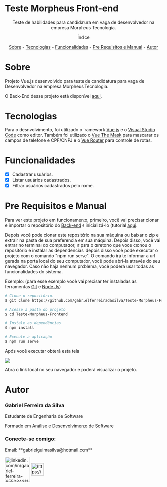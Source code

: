 # Teste Morpheus Front-end
<p align="center">Teste de habilidades para candidatura em vaga de desenvolvedor na empresa Morpheus Tecnologia.<p>
  
<p align="center">Índice</p>
<p align="center">
  <a href="#sobre">Sobre</a> -
  <a href="#tecnologias">Tecnologias</a> -
  <a href="#funcionalidades">Funcionalidades</a> -
  <a href="#pre-requisitos-e-manual">Pre Requisitos e Manual</a> -
  <a href="#autor">Autor</a>
</p>

# Sobre

<p>Projeto Vue.js desenvolvido para teste de candidatura para vaga de Desenvolvedor na empresa Morpheus Tecnologia.<p>
<p>O Back-End desse projeto está disponível <a href="https://github.com/gabrielferreiradasilva/Teste-Morpheus-Backend">aqui</a>.</p>

# Tecnologias

<p>Para o desnvolvimento, foi utilizado o framework <a href="https://br.vuejs.org/">Vue.js</a> e o <a href="https://code.visualstudio.com/download">Visual Studio Code</a> como editor. Também foi utilizado o <a href="https://vuejs-tips.github.io/vue-the-mask/">Vue The Mask</a> para mascarar os campos de telefone e CPF/CNPJ e o <a href="https://router.vuejs.org/">Vue Router</a> para controle de rotas.</p>

# Funcionalidades
- [x] Cadastrar usuários.
- [x] Listar usuários cadastrados.
- [x] Filtrar usuários cadastrados pelo nome.

# Pre Requisitos e Manual

<p>Para ver este projeto em funcionamento, primeiro, você vai precisar clonar e importar o repositório do <a href="https://github.com/gabrielferreiradasilva/Teste-Morpheus-Backend">Back-end</a> e inicializá-lo (tutorial <a href="https://github.com/gabrielferreiradasilva/Teste-Morpheus-Backend/blob/main/README.md">aqui</a>.</p>
<p>Depois você pode clonar este repositório na sua máquina ou baixar o zip e extrair na pasta de sua preferencia em sua máquina. Depois disso, você vai entrar no terminal do computador, ir para o diretório que você clonou o repositório e instalar as dependencias, depois disso você pode executar o projeto com o comando "npm run serve". O comando irá te informar a url gerada na porta local do seu computador, você pode abri-la através do seu navegador. Caso não haja nenhum problema, você poderá usar todas as funcionalidades do sistema.</p>

<p>Exemplo: (para esse exemplo você vai precisar ter instaladas as ferramentas <a href="https://git-scm.com/downloads">Git</a> e <a href="https://nodejs.org/en/download/">Node Js</a>)</p>

```bash
# Clone o repositório.
$ git clone https://github.com/gabrielferreiradasilva/Teste-Morpheus-Frontend

# Acesse a pasta do projeto
$ cd Teste-Morpheus-Frontend

# Instale as dependências
$ npm install

# Execute a aplicação
$ npm run serve
```

<p>Após você executar obterá esta tela</p>
<img src="https://user-images.githubusercontent.com/95765547/155414199-14025bcb-11db-4a55-b29d-f20293d54bc1.png"/>
<p>Abra o link local no seu navegador e poderá visualizar o projeto.</p>

# Autor
  
<h3>Gabriel Ferreira da Silva</h3>
<p>Estudante de Engenharia de Software</p>
<p>Formado em Análise e Desenvolvimento de Software</p>

<h3 align="left">Conecte-se comigo:</h3>
<p align="left ">
<p>Email: **gabrielguimasilva@hotmail.com**</p>
<a href="https://linkedin.com/in/linkedin.com/in/gabriel-ferreira-655034211" target="blank"><img align="center" src="https://cdn.jsdelivr.net/gh/devicons/devicon/icons/linkedin/linkedin-original-wordmark.svg" alt="linkedin.com/in/gabriel-ferreira-655034211" height= "80" largura="100"/></a>
<a href="https://www.instagram.com/gabriel_f._silva_/" target="blank"><img align="center" src="https://image.shutterstock.com/image-photo/image-260nw-499761802.svg" alt="https://www.instagram.com/gabriel_f._silva_/" width="40px" /></a>
</p>
